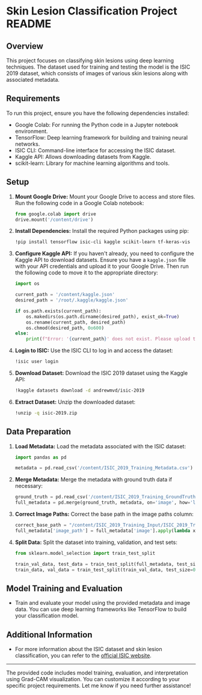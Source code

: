 # Skin Lesion Classification Project README

## Overview

This project focuses on classifying skin lesions using deep learning techniques. The dataset used for training and testing the model is the ISIC 2019 dataset, which consists of images of various skin lesions along with associated metadata.

## Requirements

To run this project, ensure you have the following dependencies installed:

- Google Colab: For running the Python code in a Jupyter notebook environment.
- TensorFlow: Deep learning framework for building and training neural networks.
- ISIC CLI: Command-line interface for accessing the ISIC dataset.
- Kaggle API: Allows downloading datasets from Kaggle.
- scikit-learn: Library for machine learning algorithms and tools.

## Setup

1. **Mount Google Drive:** Mount your Google Drive to access and store files. Run the following code in a Google Colab notebook:

    ```python
    from google.colab import drive
    drive.mount('/content/drive')
    ```

2. **Install Dependencies:** Install the required Python packages using pip:

    ```bash
    !pip install tensorflow isic-cli kaggle scikit-learn tf-keras-vis
    ```

3. **Configure Kaggle API:** If you haven't already, you need to configure the Kaggle API to download datasets. Ensure you have a `kaggle.json` file with your API credentials and upload it to your Google Drive. Then run the following code to move it to the appropriate directory:

    ```python
    import os

    current_path = '/content/kaggle.json'
    desired_path = '/root/.kaggle/kaggle.json'

    if os.path.exists(current_path):
        os.makedirs(os.path.dirname(desired_path), exist_ok=True)
        os.rename(current_path, desired_path)
        os.chmod(desired_path, 0o600)
    else:
        print(f"Error: '{current_path}' does not exist. Please upload the file.")
    ```

4. **Login to ISIC:** Use the ISIC CLI to log in and access the dataset:

    ```bash
    !isic user login
    ```

5. **Download Dataset:** Download the ISIC 2019 dataset using the Kaggle API:

    ```bash
    !kaggle datasets download -d andrewmvd/isic-2019
    ```

6. **Extract Dataset:** Unzip the downloaded dataset:

    ```bash
    !unzip -q isic-2019.zip
    ```

## Data Preparation

1. **Load Metadata:** Load the metadata associated with the ISIC dataset:

    ```python
    import pandas as pd

    metadata = pd.read_csv('/content/ISIC_2019_Training_Metadata.csv')
    ```

2. **Merge Metadata:** Merge the metadata with ground truth data if necessary:

    ```python
    ground_truth = pd.read_csv('/content/ISIC_2019_Training_GroundTruth.csv')
    full_metadata = pd.merge(ground_truth, metadata, on='image', how='left')
    ```

3. **Correct Image Paths:** Correct the base path in the image paths column:

    ```python
    correct_base_path = "/content/ISIC_2019_Training_Input/ISIC_2019_Training_Input"
    full_metadata['image_path'] = full_metadata['image'].apply(lambda x: f"{correct_base_path}/{x}.jpg")
    ```

4. **Split Data:** Split the dataset into training, validation, and test sets:

    ```python
    from sklearn.model_selection import train_test_split

    train_val_data, test_data = train_test_split(full_metadata, test_size=0.1, random_state=42)
    train_data, val_data = train_test_split(train_val_data, test_size=0.1, random_state=42)
    ```

## Model Training and Evaluation

- Train and evaluate your model using the provided metadata and image data. You can use deep learning frameworks like TensorFlow to build your classification model.

## Additional Information

- For more information about the ISIC dataset and skin lesion classification, you can refer to the [official ISIC website](https://www.isic-archive.com/#!/topWithHeader/onlyHeaderTop/gallery).

---

The provided code includes model training, evaluation, and interpretation using Grad-CAM visualization. You can customize it according to your specific project requirements. Let me know if you need further assistance!
